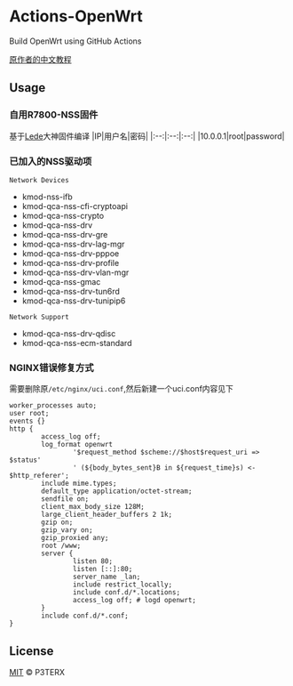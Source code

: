 # Actions-OpenWrt

Build OpenWrt using GitHub Actions

[原作者的中文教程](https://p3terx.com/archives/build-openwrt-with-github-actions.html)

## Usage

### 自用R7800-NSS固件
基于[Lede](https://github.com/coolsnowwolf/lede)大神固件编译
|IP|用户名|密码|
|:--:|:--:|:--:|
|10.0.0.1|root|password|

### 已加入的NSS驱动项
`Network Devices`
- kmod-nss-ifb
- kmod-qca-nss-cfi-cryptoapi
- kmod-qca-nss-crypto
- kmod-qca-nss-drv
- kmod-qca-nss-drv-gre
- kmod-qca-nss-drv-lag-mgr
- kmod-qca-nss-drv-pppoe
- kmod-qca-nss-drv-profile
- kmod-qca-nss-drv-vlan-mgr
- kmod-qca-nss-gmac
- kmod-qca-nss-drv-tun6rd
- kmod-qca-nss-drv-tunipip6

`Network Support`
- kmod-qca-nss-drv-qdisc
- kmod-qca-nss-ecm-standard

### NGINX错误修复方式

需要删除原`/etc/nginx/uci.conf`,然后新建一个uci.conf内容见下

```
worker_processes auto;
user root;
events {}
http {
        access_log off;
        log_format openwrt
                '$request_method $scheme://$host$request_uri => $status'
                ' (${body_bytes_sent}B in ${request_time}s) <- $http_referer';
        include mime.types;
        default_type application/octet-stream;
        sendfile on;
        client_max_body_size 128M;
        large_client_header_buffers 2 1k;
        gzip on;
        gzip_vary on;
        gzip_proxied any;
        root /www;
        server {
                listen 80;
                listen [::]:80;
                server_name _lan;
                include restrict_locally;
                include conf.d/*.locations;
                access_log off; # logd openwrt;
        }
        include conf.d/*.conf;
}
```
## License

[MIT](https://github.com/P3TERX/Actions-OpenWrt/blob/main/LICENSE) © P3TERX
